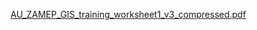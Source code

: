 [AU_ZAMEP_GIS_training_worksheet1_v3_compressed.pdf](https://github.com/ajhardy13/gis_training_zamep/files/10861554/AU_ZAMEP_GIS_training_worksheet1_v3_compressed.pdf)
